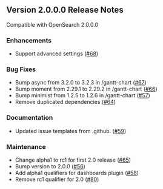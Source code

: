 ## Version 2.0.0.0 Release Notes

Compatible with OpenSearch 2.0.0.0

### Enhancements
* Support advanced settings ([#68](https://github.com/opensearch-project/dashboards-visualizations/pull/68))

### Bug Fixes
* Bump async from 3.2.0 to 3.2.3 in /gantt-chart ([#67](https://github.com/opensearch-project/dashboards-visualizations/pull/67))
* Bump moment from 2.29.1 to 2.29.2 in /gantt-chart ([#66](https://github.com/opensearch-project/dashboards-visualizations/pull/66))
* Bump minimist from 1.2.5 to 1.2.6 in /gantt-chart ([#57](https://github.com/opensearch-project/dashboards-visualizations/pull/57))
* Remove duplicated dependencies ([#64](https://github.com/opensearch-project/dashboards-visualizations/pull/64))

### Documentation
* Updated issue templates from .github. ([#59](https://github.com/opensearch-project/dashboards-visualizations/pull/59))

### Maintenance
* Change alpha1 to rc1 for first 2.0 release ([#65](https://github.com/opensearch-project/dashboards-visualizations/pull/65))
* Bump version to 2.0.0 ([#56](https://github.com/opensearch-project/dashboards-visualizations/pull/56))
* Add alpha1 qualifiers for dashboards plugin ([#58](https://github.com/opensearch-project/dashboards-visualizations/pull/58))
* Remove rc1 qualifier for 2.0 ([#80](https://github.com/opensearch-project/dashboards-visualizations/pull/80))